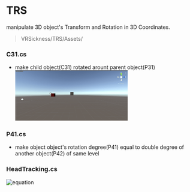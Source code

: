 # TRS
manipulate 3D object's Transform and Rotation in 3D Coordinates.

> VRSickness/TRS/Assets/

### C31.cs  
* make child object(C31) rotated arount parent object(P31)  
	<img src = "Res/C31.gif" width = "300"/>
    
### P41.cs
* make object object's rotation degree(P41) equal to double degree of another object(P42) of same level

### HeadTracking.cs  
![equation]("https://latex.codecogs.com/gif.latex?O_t=\text&space;{&space;Onset&space;event&space;at&space;time&space;bin&space;}&space;t&space;"&space;/>)